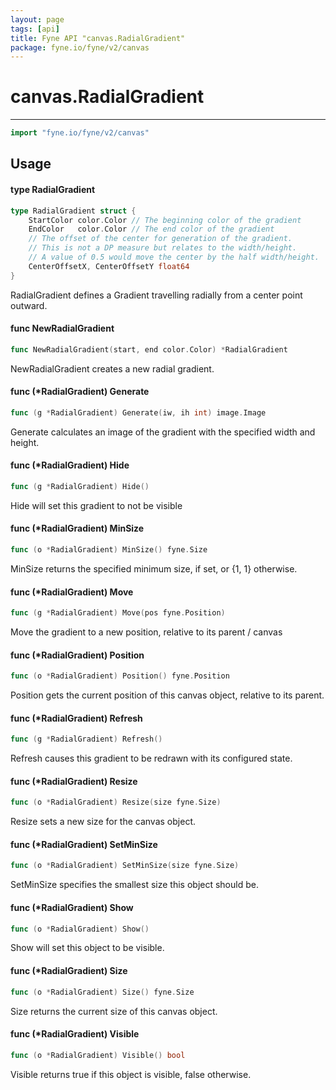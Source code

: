 ```yaml
---
layout: page
tags: [api]
title: Fyne API "canvas.RadialGradient"
package: fyne.io/fyne/v2/canvas
---
```


# canvas.RadialGradient
---
```go
import "fyne.io/fyne/v2/canvas"
```

## Usage

#### type RadialGradient

```go
type RadialGradient struct {
	StartColor color.Color // The beginning color of the gradient
	EndColor   color.Color // The end color of the gradient
	// The offset of the center for generation of the gradient.
	// This is not a DP measure but relates to the width/height.
	// A value of 0.5 would move the center by the half width/height.
	CenterOffsetX, CenterOffsetY float64
}
```

RadialGradient defines a Gradient travelling radially from a center point outward.

#### func  NewRadialGradient

```go
func NewRadialGradient(start, end color.Color) *RadialGradient
```
NewRadialGradient creates a new radial gradient.

#### func (*RadialGradient) Generate

```go
func (g *RadialGradient) Generate(iw, ih int) image.Image
```
Generate calculates an image of the gradient with the specified width and height.

#### func (*RadialGradient) Hide

```go
func (g *RadialGradient) Hide()
```
Hide will set this gradient to not be visible

#### func (*RadialGradient) MinSize

```go
func (o *RadialGradient) MinSize() fyne.Size
```
MinSize returns the specified minimum size, if set, or {1, 1} otherwise.

#### func (*RadialGradient) Move

```go
func (g *RadialGradient) Move(pos fyne.Position)
```
Move the gradient to a new position, relative to its parent / canvas

#### func (*RadialGradient) Position

```go
func (o *RadialGradient) Position() fyne.Position
```
Position gets the current position of this canvas object, relative to its parent.

#### func (*RadialGradient) Refresh

```go
func (g *RadialGradient) Refresh()
```
Refresh causes this gradient to be redrawn with its configured state.

#### func (*RadialGradient) Resize

```go
func (o *RadialGradient) Resize(size fyne.Size)
```
Resize sets a new size for the canvas object.

#### func (*RadialGradient) SetMinSize

```go
func (o *RadialGradient) SetMinSize(size fyne.Size)
```
SetMinSize specifies the smallest size this object should be.

#### func (*RadialGradient) Show

```go
func (o *RadialGradient) Show()
```
Show will set this object to be visible.

#### func (*RadialGradient) Size

```go
func (o *RadialGradient) Size() fyne.Size
```
Size returns the current size of this canvas object.

#### func (*RadialGradient) Visible

```go
func (o *RadialGradient) Visible() bool
```
Visible returns true if this object is visible, false otherwise.
